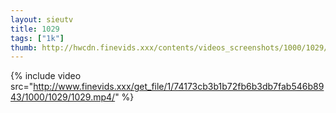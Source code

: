 ```yaml
--- 
layout: sieutv
title: 1029
tags: ["1k"]
thumb: http://hwcdn.finevids.xxx/contents/videos_screenshots/1000/1029/preview.mp4.jpg
---
```

{% include video src="http://www.finevids.xxx/get_file/1/74173cb3b1b72fb6b3db7fab546b8943/1000/1029/1029.mp4/" %} 
